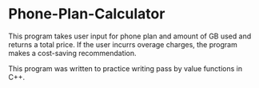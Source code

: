 # Phone-Plan-Calculator

This program takes user input for phone plan and amount of GB used and returns a total price. If the user incurrs overage charges, the program makes a cost-saving recommendation.

This program was written to practice writing pass by value functions in C++. 
